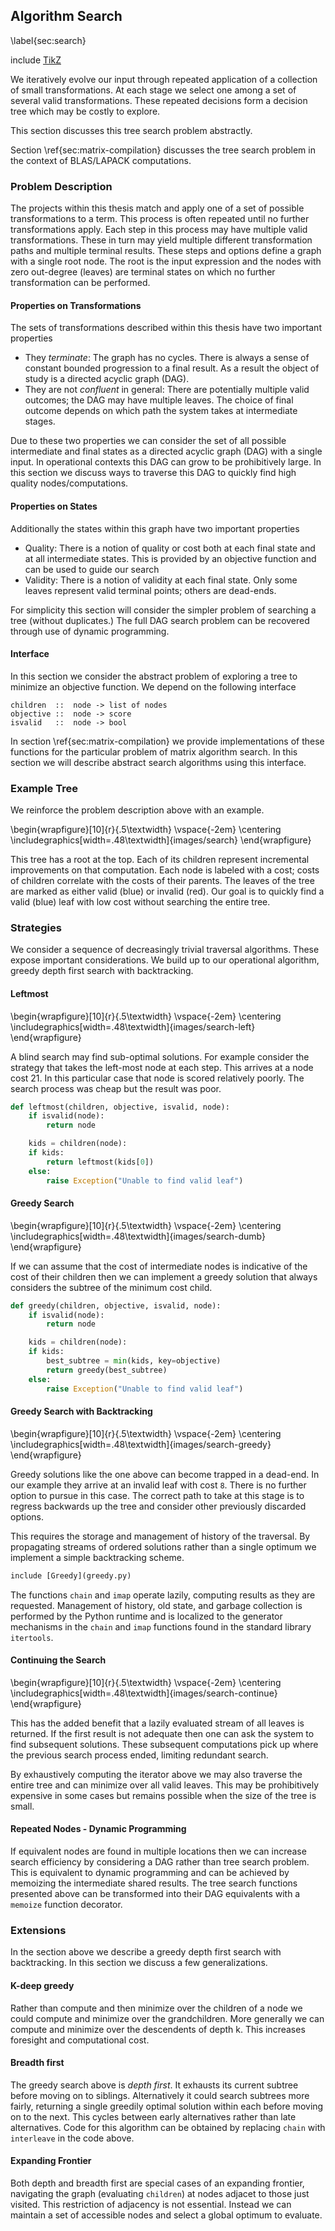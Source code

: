 Algorithm Search
----------------

\label{sec:search}

include [TikZ](tikz_search.md)

We iteratively evolve our input through repeated application of a collection of small transformations.  At each stage we select one among a set of several valid transformations.  These repeated decisions form a decision tree which may be costly to explore.  

This section discusses this tree search problem abstractly.

Section \ref{sec:matrix-compilation} discusses the tree search problem in the context of BLAS/LAPACK computations.

### Problem Description

The projects within this thesis match and apply one of a set of possible transformations to a term.  This process is often repeated until no further transformations apply.  Each step in this process may have multiple valid transformations.  These in turn may yield multiple different transformation paths and multiple terminal results.  These steps and options define a graph with a single root node.  The root is the input expression and the nodes with zero out-degree (leaves) are terminal states on which no further transformation can be performed.

#### Properties on Transformations

The sets of transformations described within this thesis have two important properties

*   They *terminate*:  The graph has no cycles.  There is always a sense of constant bounded progression to a final result.  As a result the object of study is a directed acyclic graph (DAG).
*   They are not *confluent* in general:  There are potentially multiple valid outcomes; the DAG may have multiple leaves.  The choice of final outcome depends on which path the system takes at intermediate stages.

Due to these two properties we can consider the set of all possible intermediate and final states as a directed acyclic graph (DAG) with a single input.  In operational contexts this DAG can grow to be prohibitively large.  In this section we discuss ways to traverse this DAG to quickly find high quality nodes/computations.

#### Properties on States 

Additionally the states within this graph have two important properties

*   Quality:  There is a notion of quality or cost both at each final state and at all intermediate states.  This is provided by an objective function and can be used to guide our search
*   Validity:  There is a notion of validity at each final state.  Only some leaves represent valid terminal points; others are dead-ends.

For simplicity this section will consider the simpler problem of searching a tree (without duplicates.)  The full DAG search problem can be recovered through use of dynamic programming.

#### Interface

In this section we consider the abstract problem of exploring a tree to minimize an objective function.  We depend on the following interface

    children  ::  node -> list of nodes
    objective ::  node -> score
    isvalid   ::  node -> bool

In section \ref{sec:matrix-compilation} we provide implementations of these functions for the particular problem of matrix algorithm search.  In this section we will describe abstract search algorithms using this interface.


### Example Tree

We reinforce the problem description above with an example.

\begin{wrapfigure}[10]{r}{.5\textwidth}
\vspace{-2em}
\centering
\includegraphics[width=.48\textwidth]{images/search}
\end{wrapfigure}

This tree has a root at the top.  Each of its children represent incremental improvements on that computation.  Each node is labeled with a cost; costs of children correlate with the costs of their parents.  The leaves of the tree are marked as either valid (blue) or invalid (red).  Our goal is to quickly find a valid (blue) leaf with low cost without searching the entire tree.


### Strategies

We consider a sequence of decreasingly trivial traversal algorithms.  These expose important considerations.  We build up to our operational algorithm, greedy depth first search with backtracking.

#### Leftmost

\begin{wrapfigure}[10]{r}{.5\textwidth}
\vspace{-2em}
\centering
\includegraphics[width=.48\textwidth]{images/search-left}
\end{wrapfigure}

A blind search may find sub-optimal solutions.  For example consider the strategy that takes the left-most node at each step.  This arrives at a node cost 21.  In this particular case that node is scored relatively poorly.  The search process was cheap but the result was poor. 

~~~~~~~~~Python
def leftmost(children, objective, isvalid, node):
    if isvalid(node):
        return node 

    kids = children(node):
    if kids:
        return leftmost(kids[0])
    else:
        raise Exception("Unable to find valid leaf")
~~~~~~~~~


#### Greedy Search

\begin{wrapfigure}[10]{r}{.5\textwidth}
\vspace{-2em}
\centering
\includegraphics[width=.48\textwidth]{images/search-dumb}
\end{wrapfigure}

If we can assume that the cost of intermediate nodes is indicative of the cost of their children then we can implement a greedy solution that always considers the subtree of the minimum cost child.

~~~~~~~~~Python
def greedy(children, objective, isvalid, node):
    if isvalid(node):
        return node

    kids = children(node):
    if kids:
        best_subtree = min(kids, key=objective)
        return greedy(best_subtree)
    else:
        raise Exception("Unable to find valid leaf")
~~~~~~~~~

        
#### Greedy Search with Backtracking

\begin{wrapfigure}[10]{r}{.5\textwidth}
\vspace{-2em}
\centering
\includegraphics[width=.48\textwidth]{images/search-greedy}
\end{wrapfigure}

Greedy solutions like the one above can become trapped in a dead-end.  In our example they arrive at an invalid leaf with cost `8`.  There is no further option to pursue in this case.  The correct path to take at this stage is to regress backwards up the tree and consider other previously discarded options.

This requires the storage and management of history of the traversal.  By propagating streams of ordered solutions rather than a single optimum we implement a simple backtracking scheme.

~~~~~~~~~Python
include [Greedy](greedy.py)
~~~~~~~~~

The functions `chain` and `imap` operate lazily, computing results as they are requested.  Management of history, old state, and garbage collection is performed by the Python runtime and is localized to the generator mechanisms in the `chain` and `imap` functions found in the standard library `itertools`.
 

#### Continuing the Search
 
\begin{wrapfigure}[10]{r}{.5\textwidth}
\vspace{-2em}
\centering
\includegraphics[width=.48\textwidth]{images/search-continue}
\end{wrapfigure}

This has the added benefit that a lazily evaluated stream of all leaves is returned.  If the first result is not adequate then one can ask the system to find subsequent solutions.  These subsequent computations pick up where the previous search process ended, limiting redundant search.

By exhaustively computing the iterator above we may also traverse the entire tree and can minimize over all valid leaves.  This may be prohibitively expensive in some cases but remains possible when the size of the tree is small.


#### Repeated Nodes - Dynamic Programming

If equivalent nodes are found in multiple locations then we can increase search efficiency by considering a DAG rather than tree search problem.  This is equivalent to dynamic programming and can be achieved by memoizing the intermediate shared results.  The tree search functions presented above can be transformed into their DAG equivalents with a `memoize` function decorator.


### Extensions

In the section above we describe a greedy depth first search with backtracking.  In this section we discuss a few generalizations.

#### K-deep greedy 

Rather than compute and then minimize over the children of a node we could compute and minimize over the grandchildren.  More generally we can compute and minimize over the descendents of depth k.  This increases foresight and computational cost.

#### Breadth first 

The greedy search above is *depth first*.  It exhausts its current subtree before moving on to siblings.  Alternatively it could search subtrees more fairly, returning a single greedily optimal solution within each before moving on to the next.  This cycles between early alternatives rather than late alternatives.  Code for this algorithm can be obtained by replacing `chain` with `interleave` in the code above.

#### Expanding Frontier

Both depth and breadth first are special cases of an expanding frontier, navigating the graph (evaluating `children`) at nodes adjacet to those just visited.  This restriction of adjacency is not essential.  Instead we can maintain a set of accessible nodes and select a global optimum to evaluate.
